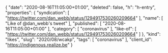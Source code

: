{
  "date": "2020-08-16T11:05:00+01:00",
  "deleted": false,
  "h": "h-entry",
  "properties": {
    "syndication": [
      "https://twitter.com/dan_webb/status/1294917530260209664"
    ],
    "name": [
      "Like of @dan_webb's tweet"
    ],
    "published": [
      "2020-08-16T11:05:00+01:00"
    ],
    "category": [
      "coronavirus"
    ],
    "like-of": [
      "https://twitter.com/dan_webb/status/1294917530260209664"
    ]
  },
  "kind": "likes",
  "slug": "2020/08/wcakp",
  "tags": [
    "coronavirus"
  ],
  "client_id": "https://indigenous.realize.be"
}
